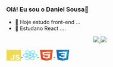 ### Olá! Eu sou o Daniel Sousa👋



- 🔭 Hoje estudo front-end ...
- 🌱 Estudano React ....

<div align="center">
  <a href="https://github.com/DanielSiilva">
  <img height="150em" src="https://github-readme-stats.vercel.app/api?username=DanielSiilva&show_icons=true&theme=dark&include_all_commits=true&count_private=true"/>
  <img height="150em" src="https://github-readme-stats.vercel.app/api/top-langs/?username=DanielSiilva&layout=compact&langs_count=7&theme=dark"/>
</div>
  <div style="display: inline_block"><br>
  <img align="center" alt="Daniel-Js" height="30" width="40" src="https://raw.githubusercontent.com/devicons/devicon/master/icons/javascript/javascript-plain.svg">
  <img align="center" alt="Daniel-React" height="30" width="40" src="https://raw.githubusercontent.com/devicons/devicon/master/icons/react/react-original.svg">
  <img align="center" alt="Daniel-HTML" height="30" width="40" src="https://raw.githubusercontent.com/devicons/devicon/master/icons/html5/html5-original.svg">
  <img align="center" alt="Daniel-CSS" height="30" width="40" src="https://raw.githubusercontent.com/devicons/devicon/master/icons/css3/css3-original.svg">
 
</div>
 
 ##
  
